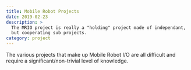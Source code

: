 ```yaml
---
title: Mobile Robot Projects
date: 2019-02-23
description: >
  The MRIO project is really a "holding" project made of independant,
  but cooperating sub projects.
category: project
---
```


The various projects that make up Mobile Robot I/O are all difficult
and require a significant/non-trivial level of knowledge.
